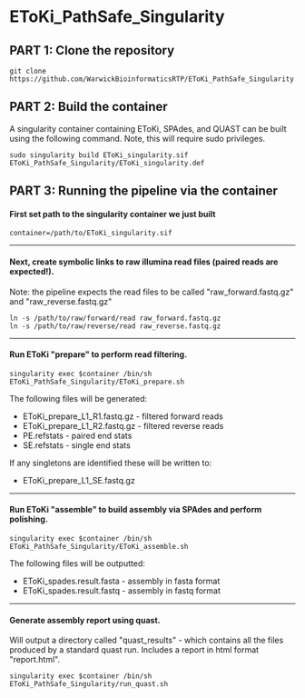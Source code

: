 # EToKi_PathSafe_Singularity

## PART 1: Clone the repository 
```
git clone https://github.com/WarwickBioinformaticsRTP/EToKi_PathSafe_Singularity
```

## PART 2: Build the container
A singularity container containing EToKi, SPAdes, and QUAST can be built using the following command. Note, this will require sudo privileges. 
```
sudo singularity build EToKi_singularity.sif EToKi_PathSafe_Singularity/EToKi_singularity.def
```
 
## PART 3: Running the pipeline via the container
#### First set path to the singularity container we just built
```
container=/path/to/EToKi_singularity.sif
```
---
#### Next, create symbolic links to raw illumina read files (paired reads are expected!). 
Note: the pipeline expects the read files to be called "raw_forward.fastq.gz" and "raw_reverse.fastq.gz"
```
ln -s /path/to/raw/forward/read raw_forward.fastq.gz
ln -s /path/to/raw/reverse/read raw_reverse.fastq.gz
```
---
#### Run EToKi "prepare" to perform read filtering. 
```
singularity exec $container /bin/sh EToKi_PathSafe_Singularity/EToKi_prepare.sh
```
The following files will be generated: 
- EToKi_prepare_L1_R1.fastq.gz - filtered forward reads
- EToKi_prepare_L1_R2.fastq.gz - filtered reverse reads
- PE.refstats - paired end stats
- SE.refstats - single end stats

If any singletons are identified these will be written to: 
- EToKi_prepare_L1_SE.fastq.gz
---
#### Run EToKi "assemble" to build assembly via SPAdes and perform polishing.
```
singularity exec $container /bin/sh EToKi_PathSafe_Singularity/EToKi_assemble.sh 
```
The following files will be outputted:
- EToKi_spades.result.fasta - assembly in fasta format
- EToKi_spades.result.fastq - assembly in fastq format

---
#### Generate assembly report using quast. 
Will output a directory called "quast_results" - which contains all the files produced by a standard quast run. Includes a report in html format "report.html".
```
singularity exec $container /bin/sh EToKi_PathSafe_Singularity/run_quast.sh
```
